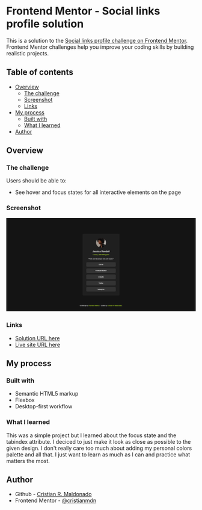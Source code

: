 # Frontend Mentor - Social links profile solution

This is a solution to the [Social links profile challenge on Frontend Mentor](https://www.frontendmentor.io/challenges/social-links-profile-UG32l9m6dQ). Frontend Mentor challenges help you improve your coding skills by building realistic projects. 

## Table of contents

- [Overview](#overview)
  - [The challenge](#the-challenge)
  - [Screenshot](#screenshot)
  - [Links](#links)
- [My process](#my-process)
  - [Built with](#built-with)
  - [What I learned](#what-i-learned)
- [Author](#author)

## Overview

### The challenge

Users should be able to:

- See hover and focus states for all interactive elements on the page

### Screenshot

![](./screenshot.png)

### Links

- [Solution URL here](https://github.com/cristianmdn/social-links-profile)
- [Live site URL here](https://your-live-site-url.com)

## My process

### Built with

- Semantic HTML5 markup
- Flexbox
- Desktop-first workflow

### What I learned

This was a simple project but I learned about the focus state and the tabindex attribute. I deciced to just make it look as close as possible to the given design. I don't really care too much about adding my personal colors palette and all that. I just want to learn as much as I can and practice what matters the most.

## Author

- Github - [Cristian R. Maldonado](https://github.com/cristianmdn)
- Frontend Mentor - [@cristianmdn](https://www.frontendmentor.io/profile/cristianmdn)
